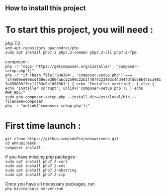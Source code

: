 ## How to install this project

# To start this project, you will need :
php 7.2   :<br>
```add-apt-repository ppa:ondrej/php```<br>
```sudo apt install php7.2 php7.2-common php7.2-cli php7.2-fpm```<br>


composer  :<br>
```php -r "copy('https://getcomposer.org/installer', 'composer-setup.php');"```<br>
```php -r "if (hash_file('SHA384', 'composer-setup.php') === '544e09ee996cdf60ece3804abc52599c22b1f40f4323403c44d44fdfdd586475ca9813a858088ffbc1f233e9b180f061') { echo 'Installer verified'; } else { echo 'Installer corrupt'; unlink('composer-setup.php'); } echo PHP_EOL;"```<br>
```sudo php composer-setup.php --install-dir=/usr/local/bin --filename=composer```<br>
```php -r "unlink('composer-setup.php');"```<br>


# First time launch :<br>
```git clone https://github.com/sdeEcn/annuaireecn.git```<br>
```cd annuaireecn```<br>
```composer install```<br>

if you have missing php packages :<br>
```sudo apt install php7.2-curl```<br>
```sudo apt install php7.2-xml```<br>
```sudo apt install php7.2-mbstring```<br>
```sudo apt install php7.2-zip```<br>

Once you have all necessary packages, run<br>
```php bin/console server:run```
